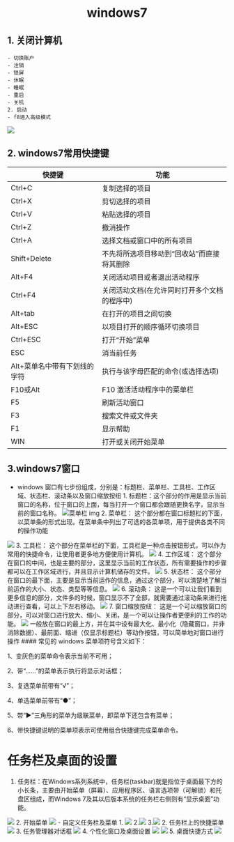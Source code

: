 # <center>windows7</center>
## 1. 关闭计算机
    - 切换账户
    - 注销
    - 锁屏
    - 休眠
    - 睡眠
    - 重启
    - 关机
    2. 启动
    - f8进入高级模式
<img src="https://tse2-mm.cn.bing.net/th/id/OIP-C.AkR9V_A4aoTeu3_XB9ckVAHaEP?w=323&h=185&c=7&r=0&o=5&dpr=1.1&pid=1.7">

##  2. windows7常用快捷键       


|快捷键|功能            |
|  --- | ---------          |
|Ctrl+C|  复制选择的项目 |
|Ctrl+X|剪切选择的项目|
|Ctrl+V|粘贴选择的项目|
|Ctrl+Z|撤消操作|
|Ctrl+A|选择文档或窗口中的所有项目|
|Shift+Delete|不先将所选项目移动到“回收站”而直接将其删除|
|Alt+F4| 关闭活动项目或者退出活动程序|
|Ctrl+F4|关闭活动文档(在允许同时打开多个文档的程序中)|
|Alt+tab|在打开的项目之间切换|
|Alt+ESC|以项目打开的顺序循环切换项目|
|Ctrl+ESC|打开“开始”菜单|
|ESC|消当前任务|
|Alt+菜单名中带有下划线的字符|执行与该字母匹配的命令(或选择选项)|
|F10或Alt|F10 激活活动程序中的菜单栏|
|F5|刷新活动窗口|
|F3|搜索文件或文件夹|
|F1|显示帮助|
|WIN|打开或关闭开始菜单|
## 3.windows7窗口
 - windows 窗口有七步份组成，分别是：标题栏、菜单栏、工具栏、工作区域、状态栏、滚动条以及窗口缩放按纽
         1. 标题栏：这个部分的作用是显示当前窗口的名称，位于窗口的上面，每当打开一个窗口都会跟随更换名字，显示当前的窗口名称。
![菜单栏 img](https://iknow-pic.cdn.bcebos.com/d53f8794a4c27d1e6d17080016d5ad6edcc438c4)
        2.  菜单栏：
这个部分都在窗口标题栏的下面，以菜单条的形式出现。在菜单条中列出了可选的各菜单项，用于提供各类不同的操作功能
<img src="https://iknow-pic.cdn.bcebos.com/4e4a20a4462309f7bab69dd67f0e0cf3d6cad61c">
        3. 工具栏：
        这个部分在菜单栏的下面，工具栏是一种点击按钮形式，可以作为常用的快捷命令，让使用者更多地方便使用计算机。
<img src="https://iknow-pic.cdn.bcebos.com/c8ea15ce36d3d539f12c3c073787e950342ab0e4">
        4. 工作区域：
        这个部分在窗口的中间，也是主要的部分，这里显示当前的工作状态，所有需要操作的步骤都可以在工作区域进行，并且显示计算机储存的文件。
<img src="https://iknow-pic.cdn.bcebos.com/730e0cf3d7ca7bcb388ff1ebb3096b63f724a879">
        5. 状态栏：
        这个部分在窗口的最下面，主要是显示当前运作的信息，通过这个部分，可以清楚地了解当前运作的大小、状态、类型等等信息。
<img src="https://iknow-pic.cdn.bcebos.com/cdbf6c81800a19d827c8b5c13efa828ba71e462e">
        6. 滚动条：
        这是一个可以让我们看到更多信息的部分，文件多的时候，窗口显示不了全部，就需要通过滚动条来进行拖动进行查看，可以上下左右移动。
<img src="https://iknow-pic.cdn.bcebos.com/a6efce1b9d16fdfad22bf62ab98f8c5495ee7baa?x-bce-process=image%2Fresize%2Cm_lfit%2Cw_600%2Ch_800%2Climit_1%2Fquality%2Cq_85%2Fformat%2Cf_auto">
        7. 窗口缩放按纽：
        这是一个可以缩放窗口的部分，可以对窗口进行放大、缩小、关闭，是一个可以让操作者更便利的工作的功能。
<img src="https://iknow-pic.cdn.bcebos.com/f703738da977391245abb5a5f5198618377ae261">
一般放在窗口的最上方，并在其中设有最大化、最小化（隐藏窗口，并非消除数据）、最前面、缩进（仅显示标题栏）等动作按钮，可以简单地对窗口进行操作
#### 常见的 windows 菜单项符号含义如下：

1、变灰色的菜单命令表示当前不可用；

2、带“......”的菜单表示执行将显示对话框；

3、复选菜单前带有“√”；

4、单选菜单前带有“●”；

5、带“▶”三角形的菜单为级联菜单，即菜单下还包含有菜单；

6、带快捷键说明的菜单项表示可使用组合快捷键完成菜单命令。
# 任务栏及桌面的设置
1. 任务栏：在Windows系列系统中，任务栏(taskbar)就是指位于桌面最下方的小长条，主要由开始菜单（屏幕）、应用程序区、语言选项带（可解锁）和托盘区组成，而Windows 7及其以后版本系统的任务栏右侧则有“显示桌面”功能。
<img src="任务栏.jpeg">
    2. 开始菜单
<img src="开始菜单1.jpeg">
    - 自定义任务栏及菜单
    1.    <img src="https://exp-picture.cdn.bcebos.com/a965c6e9ccd2bb664ea8aaf49b2a04e23fa2c644.jpg?x-bce-process=image%2Fresize%2Cm_lfit%2Cw_500%2Climit_1%2Fformat%2Cf_auto%2Fquality%2Cq_80">
    2.<img src="https://exp-picture.cdn.bcebos.com/3fe32442a07aa0109bc2c38cbfbb19efa35f3e45.jpg?x-bce-process=image%2Fresize%2Cm_lfit%2Cw_500%2Climit_1%2Fformat%2Cf_auto%2Fquality%2Cq_80">
    3.<img src="https://exp-picture.cdn.bcebos.com/a31e1214c27bd282a9788ef23cb1eef97ebd3645.jpg?x-bce-process=image%2Fresize%2Cm_lfit%2Cw_500%2Climit_1%2Fformat%2Cf_auto%2Fquality%2Cq_80">
2. 任务栏上的快捷菜单
<img src="2022-12-20_21-41.png">
3. 任务管理器对话框
<img src="https://img5.xitongzhijia.net/allimg/180224/70-1P224110623-water.jpg">
4. 个性化窗口及桌面设置
<img src="https://iknow-pic.cdn.bcebos.com/023b5bb5c9ea15cedef6b746b8003af33a87b261">
<img src ="https://exp-picture.cdn.bcebos.com/486884883913e8e530021008352f477047187d41.jpg">
5. 桌面快捷方式
<img src="https://tse4-mm.cn.bing.net/th/id/OIP-C.s2tpyxFwESiO1xmyxh6mnAHaEK?w=288&h=180&c=7&r=0&o=5&dpr=1.1&pid=1.7">
